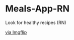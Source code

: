 # Meals-App-RN
Look for healthy recipes (RN)

<a href="https://imgflip.com/gif/4vdu9p">via Imgflip</a>
